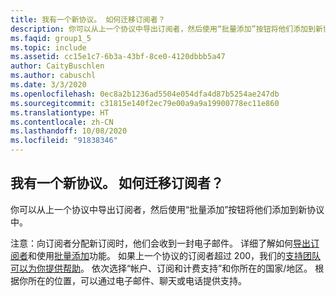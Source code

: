 ```yaml
---
title: 我有一个新协议。 如何迁移订阅者？
description: 你可以从上一个协议中导出订阅者，然后使用“批量添加”按钮将他们添加到新协议中。 注意：…
ms.faqid: group1_5
ms.topic: include
ms.assetid: cc15e1c7-6b3a-43bf-8ce0-4120dbbb5a47
author: CaityBuschlen
ms.author: cabuschl
ms.date: 3/3/2020
ms.openlocfilehash: 0ec8a2b1236ad5504e054dfa4d87b5254ae247db
ms.sourcegitcommit: c31815e140f2ec79e00a9a9a19900778ec11e860
ms.translationtype: HT
ms.contentlocale: zh-CN
ms.lasthandoff: 10/08/2020
ms.locfileid: "91838346"
---
```

## <a name="i-have-a-new-agreement--how-do-i-move-my-subscribers"></a>我有一个新协议。  如何迁移订阅者？

你可以从上一个协议中导出订阅者，然后使用“批量添加”按钮将他们添加到新协议中。

注意：向订阅者分配新订阅时，他们会收到一封电子邮件。 详细了解如何[导出订阅者](../../../../exporting-subscriptions.md)和使用[批量添加](../../../../assign-license-bulk.md)功能。 如果上一个协议的订阅者超过 200，我们的[支持团队可以为你提供帮助](https://visualstudio.microsoft.com/subscriptions/support/#talktous)。 依次选择“帐户、订阅和计费支持”和你所在的国家/地区。 根据你所在的位置，可以通过电子邮件、聊天或电话提供支持。